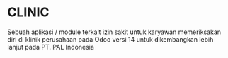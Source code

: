 # CLINIC

 Sebuah aplikasi / module terkait izin sakit untuk karyawan memeriksakan diri di klinik perusahaan pada Odoo versi 14 untuk dikembangkan lebih lanjut pada PT. PAL Indonesia
